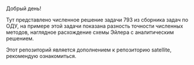 Добрый день!

Тут представлено численное решение задачи 793 из сборника задач по ОДУ, на примере этой задачи показана разность точности численных методов, наглядное расхождение схемы Эйлера с аналитическим решением. 

Этот репозиторий является дополнением к репозиторию satellite, рекомендую ознакомиться.
